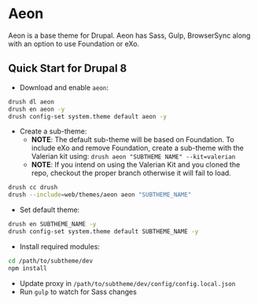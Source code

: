 # Aeon

Aeon is a base theme for Drupal. Aeon has Sass, Gulp, BrowserSync along with an option to use Foundation or eXo.

## Quick Start for Drupal 8

* Download and enable `aeon`:

```bash
drush dl aeon
drush en aeon -y
drush config-set system.theme default aeon -y
```

* Create a sub-theme:
    * **NOTE**: The default sub-theme will be based on Foundation. To include eXo and remove Foundation, create a sub-theme with the Valerian kit using: `drush aeon "SUBTHEME NAME" --kit=valerian`
    * **NOTE**: If you intend on using the Valerian Kit and you cloned the repo, checkout the proper branch otherwise it will fail to load.

```bash
drush cc drush
drush --include=web/themes/aeon aeon "SUBTHEME_NAME"
```

* Set default theme:

```bash
drush en SUBTHEME_NAME -y
drush config-set system.theme default SUBTHEME_NAME -y
```

* Install required modules:

```bash
cd /path/to/subtheme/dev
npm install
```

* Update proxy in `/path/to/subtheme/dev/config/config.local.json`
* Run `gulp` to watch for Sass changes
